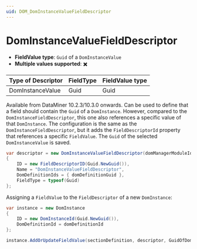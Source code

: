 ```yaml
---
uid: DOM_DomInstanceValueFieldDescriptor
---
```


# DomInstanceValueFieldDescriptor

- **FieldValue type**: `Guid` of a `DomInstanceValue`
- **Multiple values supported**: :heavy_multiplication_x:

| Type of Descriptor | FieldType | FieldValue type |
|--------------------|-----------|-----------------|
| DomInstanceValue | Guid | Guid |

Available from DataMiner 10.2.3/10.3.0 onwards. Can be used to define that a field should contain the `Guid` of a `DomInstance`. However, compared to the `DomInstanceFieldDescriptor`, this one also references a specific value of that `DomInstance`. The configuration is the same as the `DomInstanceFieldDescriptor`, but it adds the `FieldDescriptorId` property that references a specific `FieldValue`. The `Guid` of the selected `DomInstanceValue` is saved.

```csharp
var descriptor = new DomInstanceValueFieldDescriptor(domManagerModuleId, fieldDescriptorId)
{
    ID = new FieldDescriptorID(Guid.NewGuid()),
    Name = "DomInstanceValueFieldDescriptor",
    DomDefinitionIds = { domDefinitionGuid },
    FieldType = typeof(Guid)
};
```

Assigning a `FieldValue` to the `FieldDescriptor` of a new `DomInstance`:

```csharp
var instance = new DomInstance 
{        
    ID = new DomInstanceId(Guid.NewGuid()),
    DomDefinitionId = domDefinitionId
};

instance.AddOrUpdateFieldValue(sectionDefinition, descriptor, GuidOfDomInstanceValue); // type should be Guid
```